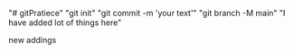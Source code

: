 "# gitPratiece" 
"git init" 
"git commit -m 'your text'"
"git branch -M main"
"I have added lot of things here"

new addings